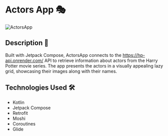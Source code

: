 # Actors App 🎭

![ActorsApp](https://github.com/TAleksandra/ActorsApp/assets/38258955/4cb6d950-315f-4c82-b9e2-d1c1db244277)

## Description 📄
Built with Jetpack Compose, ActorsApp connects to the https://hp-api.onrender.com/ API to retrieve information about actors from the Harry Potter movie series. The app presents the actors in a visually appealing lazy grid, showcasing their images along with their names.

## Technologies Used 🛠️
- Kotlin
- Jetpack Compose
- Retrofit
- Moshi
- Coroutines
- Glide
